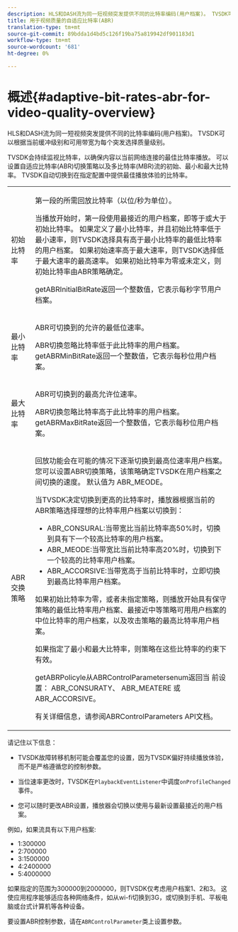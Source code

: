 ```yaml
---
description: HLS和DASH流为同一短视频突发提供不同的比特率编码(用户档案)。 TVSDK可以根据当前缓冲级别和可用带宽为每个突发选择质量级别。
title: 用于视频质量的自适应比特率(ABR)
translation-type: tm+mt
source-git-commit: 89bdda1d4bd5c126f19ba75a819942df901183d1
workflow-type: tm+mt
source-wordcount: '681'
ht-degree: 0%

---
```



# 概述{#adaptive-bit-rates-abr-for-video-quality-overview}

HLS和DASH流为同一短视频突发提供不同的比特率编码(用户档案)。 TVSDK可以根据当前缓冲级别和可用带宽为每个突发选择质量级别。

TVSDK会持续监视比特率，以确保内容以当前网络连接的最佳比特率播放。 可以设置自适应比特率(ABR)切换策略以及多比特率(MBR)流的初始、最小和最大比特率。 TVSDK自动切换到在指定配置中提供最佳播放体验的比特率。

<table id="table_AF838E082235406AA359BF1C1A77F85F"> 
 <tbody> 
  <tr> 
   <td colname="col01"> 初始比特率 </td> 
   <td colname="col2"> <p>第一段的所需回放比特率（以位/秒为单位）。 </p> <p>当播放开始时，第一段使用最接近的用户档案，即等于或大于初始比特率。 如果定义了最小比特率，并且初始比特率低于最小速率，则TVSDK选择具有高于最小比特率的最低比特率的用户档案。 如果初始速率高于最大速率，则TVSDK选择低于最大速率的最高速率。 如果初始比特率为零或未定义，则初始比特率由ABR策略确定。 </p> <p><span class="codeph"> </span> getABRInitialBitRate返回一个整数值，它表示每秒字节用户档案。 </p> </td> 
  </tr> 
  <tr> 
   <td colname="col01"> 最小比特率 </td> 
   <td colname="col2"> <p>ABR可切换到的允许的最低位速率。 </p> <p>ABR切换忽略比特率低于此比特率的用户档案。 <span class="codeph"> </span> getABRMinBitRate返回一个整数值，它表示每秒位用户档案。 </p> </td> 
  </tr> 
  <tr> 
   <td colname="col01"> 最大比特率 </td> 
   <td colname="col2"> <p>ABR可切换到的最高允许位速率。 </p> <p>ABR切换忽略比特率高于此比特率的用户档案。 <span class="codeph"> </span> getABRMaxBitRate返回一个整数值，它表示每秒位用户档案。 </p> </td> 
  </tr> 
  <tr> 
   <td colname="col01"> ABR交换策略 </td> 
   <td colname="col2"> <p>回放功能会在可能的情况下逐渐切换到最高位速率用户档案。 您可以设置ABR切换策略，该策略确定TVSDK在用户档案之间切换的速度。 默认值为<span class="codeph"> ABR_MEODE</span>。 </p> <p>当TVSDK决定切换到更高的比特率时，播放器根据当前的ABR策略选择理想的比特率用户档案以切换到： 
     <ul id="ul_AC9C99D84A3B4A8DBD1A05CC05DEE771"> 
      <li id="li_B79C0AA2CBFB42FF98A257CEC9C400BA"><span class="codeph"> ABR_CONSURAL</span>:当带宽比当前比特率高50%时，切换到具有下一个较高比特率的用户档案。 </li> 
      <li id="li_38CC3A95D8634F359D0F7C273D0108C0"><span class="codeph"> ABR_MEODE</span>:当带宽比当前比特率高20%时，切换到下一个较高的比特率用户档案。 </li> 
      <li id="li_E845C035420D4B3FB2B179F448F8CA85"><span class="codeph"> ABR_ACCORSIVE</span>:当带宽高于当前比特率时，立即切换到最高比特率用户档案。 </li> 
     </ul> </p> <p>如果初始比特率为零，或者未指定策略，则播放开始具有保守策略的最低比特率用户档案、最接近中等策略可用用户档案的中位比特率的用户档案，以及攻击策略的最高比特率用户档案。 </p> <p>如果指定了最小和最大比特率，则策略在这些比特率的约束下有效。 </p> <p> <span class="codeph"> </span> getABRPolicyle从ABRControlParametersenum返回当 <span class="codeph"> </span> 前设置： <span class="codeph"> ABR_CONSURATY</span>、 <span class="codeph"> ABR_</span>MEATERE <span class="codeph"> 或</span>ABR_ACCORSIVE。 </p> <p>有关详细信息，请参阅ABRControlParameters API文档。</p> </td> 
  </tr> 
 </tbody> 
</table>

请记住以下信息：

* TVSDK故障转移机制可能会覆盖您的设置，因为TVSDK偏好持续播放体验，而不是严格遵循您的控制参数。
* 当位速率更改时，TVSDK在`PlaybackEventListener`中调度`onProfileChanged`事件。

* 您可以随时更改ABR设置，播放器会切换以使用与最新设置最接近的用户档案。

例如，如果流具有以下用户档案:

* 1:300000
* 2:700000
* 3:1500000
* 4:2400000
* 5:4000000

如果指定的范围为300000到2000000，则TVSDK仅考虑用户档案1、2和3。 这使应用程序能够适应各种网络条件，如从wi-fi切换到3G，或切换到手机、平板电脑或台式计算机等各种设备。

要设置ABR控制参数，请在`ABRControlParameter`类上设置参数。
